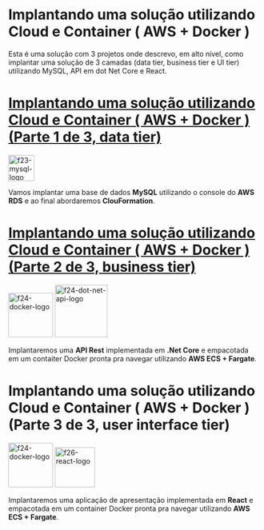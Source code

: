 # Implantando uma solução utilizando Cloud e Container ( AWS + Docker ) 

Esta é uma solução com 3 projetos onde descrevo, em alto nível, como implantar uma solução de 3 camadas (data tier, business tier e UI tier) utilizando MySQL, API em dot Net Core e React.

# [Implantando uma solução utilizando Cloud e Container ( AWS + Docker ) (Parte 1 de 3, data tier)](https://github.com/nandolrs/CFTSTDADOS01/tree/master/CFTSTDADOS01)

<img width="52" alt="f23-mysql-logo" src="https://user-images.githubusercontent.com/34346597/186163068-95410b4e-46f8-4747-8da6-ceca793c3b75.png">

Vamos implantar uma base de dados **MySQL** utilizando o console do **AWS RDS** e ao final abordaremos **ClouFormation**.

# [Implantando uma solução utilizando Cloud e Container ( AWS + Docker ) (Parte 2 de 3, business tier)](https://github.com/nandolrs/CFTSTDADOS01/tree/master/CFTSTAPI)

<img width="89" alt="f24-docker-logo" src="https://user-images.githubusercontent.com/34346597/186164024-946acca3-0736-4f47-b33d-686b455617fe.png">

<img width="105" alt="f24-dot-net-api-logo" src="https://user-images.githubusercontent.com/34346597/186165074-29446b50-3070-49ef-b7d0-2813608509bc.png">

Implantaremos uma **API Rest** implementada em **.Net Core** e empacotada em um contaiter Docker pronta pra navegar utilizando **AWS ECS + Fargate**.

# Implantando uma solução utilizando Cloud e Container ( AWS + Docker ) (Parte 3 de 3, user interface tier)

<img width="89" alt="f24-docker-logo" src="https://user-images.githubusercontent.com/34346597/186164024-946acca3-0736-4f47-b33d-686b455617fe.png">

<img width="80" alt="f26-react-logo" src="https://user-images.githubusercontent.com/34346597/186165558-426f1344-d8c2-4bf8-b1ea-3bd5c15d1dc9.png">

Implantaremos uma aplicação de apresentação implementada em **React** e empacotada em um container Docker pronta pra navegar utilizando **AWS ECS + Fargate**.
